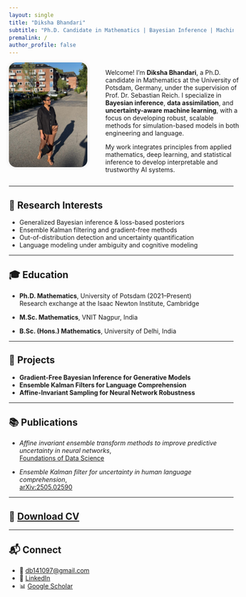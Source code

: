 ```yaml
---
layout: single
title: "Diksha Bhandari"
subtitle: "Ph.D. Candidate in Mathematics | Bayesian Inference | Machine Learning | Uncertainty Quantification"
premalink: /
author_profile: false
---
```


<div style="display: flex; flex-direction: row; gap: 40px; align-items: flex-start;">

  <!-- Sticky Left Column: Image -->
  <div style="flex: 0 0 35%; position: sticky; top: 100px; height: fit-content;">
    <img src="/images/profile_image_1.jpeg" alt="Diksha Bhandari"
         style="width: 100%; border-radius: 16px; box-shadow: 0 0 8px rgba(0,0,0,0.1);">
  </div>

  <!-- Right Column: Scrollable Bio Content -->
  <div style="flex: 1; min-width: 300px;">

Welcome! I’m **Diksha Bhandari**, a Ph.D. candidate in Mathematics at the University of Potsdam, Germany, under the supervision of Prof. Dr. Sebastian Reich. I specialize in **Bayesian inference**, **data assimilation**, and **uncertainty-aware machine learning**, with a focus on developing robust, scalable methods for simulation-based models in both engineering and language.

My work integrates principles from applied mathematics, deep learning, and statistical inference to develop interpretable and trustworthy AI systems.

  </div>
</div>



---

## 🔬 Research Interests

- Generalized Bayesian inference & loss-based posteriors  
- Ensemble Kalman filtering and gradient-free methods  
- Out-of-distribution detection and uncertainty quantification  
- Language modeling under ambiguity and cognitive modeling

---

## 🎓 Education

- **Ph.D. Mathematics**, University of Potsdam (2021–Present)  
  Research exchange at the Isaac Newton Institute, Cambridge

- **M.Sc. Mathematics**, VNIT Nagpur, India  
- **B.Sc. (Hons.) Mathematics**, University of Delhi, India

---

## 🚀 Projects

- **Gradient-Free Bayesian Inference for Generative Models**  
- **Ensemble Kalman Filters for Language Comprehension**  
- **Affine-Invariant Sampling for Neural Network Robustness**

---

## 📚 Publications

- *Affine invariant ensemble transform methods to improve predictive uncertainty in neural networks*,  
  [Foundations of Data Science](https://www.aimsciences.org/article/doi/10.3934/fods.2024040)

- *Ensemble Kalman filter for uncertainty in human language comprehension*,  
  [arXiv:2505.02590](https://arxiv.org/abs/2505.02590)

---

## 📄 [Download CV](https://github.com/dikshab14/dikshab14.github.io/raw/main/files/Diksha-Bhandari-Resume.pdf)

---

## 📬 Connect

- 📧 [db141097@gmail.com](mailto:db141097@gmail.com)  
- 🔗 [LinkedIn](https://www.linkedin.com/in/diksha-bhandari/)  
- 📊 [Google Scholar](https://scholar.google.de/citations?user=cqxv9PAAAAAJ&hl=en)
